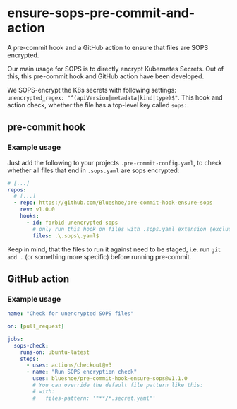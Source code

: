 # ensure-sops-pre-commit-and-action
A pre-commit hook and a GitHub action to ensure that files are SOPS encrypted.

Our main usage for SOPS is to directly encrypt Kubernetes Secrets. 
Out of this, this pre-commit hook and GitHub action have been developed. 

We SOPS-encrypt the K8s secrets with following settings: `unencrypted_regex: "^(apiVersion|metadata|kind|type)$"`.
This hook and action check, whether the file has a top-level key called `sops:`.

## pre-commit hook

### Example usage
Just add the following to your projects `.pre-commit-config.yaml`, to check whether all files that end in `.sops.yaml` are sops encrypted:

```yaml
# [...]
repos:
  # [...]
  - repo: https://github.com/Blueshoe/pre-commit-hook-ensure-sops
    rev: v1.0.0
    hooks:
      - id: forbid-unencrypted-sops
        # only run this hook on files with .sops.yaml extension (excluding the actual .sops.yaml file)
        files: .\.sops\.yaml$
```

Keep in mind, that the files to run it against need to be staged, i.e. run `git add .` (or something more specific) before running pre-commit.

## GitHub action

### Example usage 
```yaml
name: "Check for unencrypted SOPS files"

on: [pull_request]

jobs:
  sops-check:
    runs-on: ubuntu-latest
    steps:
      - uses: actions/checkout@v3
      - name: "Run SOPS encryption check"
        uses: blueshoe/pre-commit-hook-ensure-sops@v1.1.0
        # You can override the default file pattern like this:
        # with:
        #   files-pattern: '"**/*.secret.yaml"'
    
```